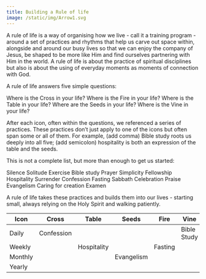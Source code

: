 ```yaml
---
title: Building a Rule of life
image: /static/img/Arrow1.svg
---
```

 A rule of life is a way of organising how we live - call it a training program - around a set of practices and rhythms that help us carve out space within, alongside and around our busy lives so that we can enjoy the company of Jesus, be shaped to be more like Him and find ourselves partnering with Him in the world. A rule of life is about the practice of spiritual disciplines but also is about the using of everyday moments as moments of connection with God.

A rule of life answers five simple questions:

Where is the Cross in your life?
Where is the Fire in your life?
Where is the Table in your life?
Where are the Seeds in your life?
Where is the Vine in your life?

After each icon, often within the questions, we referenced a series of practices. These practices don’t just apply to one of the icons but often span some or all of them. For example, (add comma) Bible study roots us deeply into all five; (add semicolon) hospitality is both an expression of the table and the seeds. 

This is not a complete list, but more than enough to get us started:

Silence
Solitude
Exercise
Bible study
Prayer
Simplicity
Fellowship
Hospitality
Surrender
Confession
Fasting
Sabbath
Celebration
Praise
Evangelism
Caring for creation
Examen

A rule of life takes these practices and builds them into our lives - starting small, always relying on the Holy Spirit and walking patiently.

|Icon   | Cross     | Table | Seeds     | Fire  | Vine      |
|-------|-----------|-------|-----------|-------|-----------|
|Daily  |Confession |       |           |       |Bible Study|
|Weekly |           |Hospitality|           |Fasting|           |
|Monthly|           |       |Evangelism |       |           |
|Yearly |           |       |           |       |           |